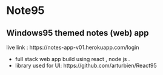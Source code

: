 # Note95
## Windows95 themed notes (web) app 
<p>
    live link : https://notes-app-v01.herokuapp.com/login
</p>

<ul>
  <li>
    full stack web app build using react , node js .
  </li>
  <li>
  library used for UI: https://github.com/arturbien/React95  
  </li>
</ul>
